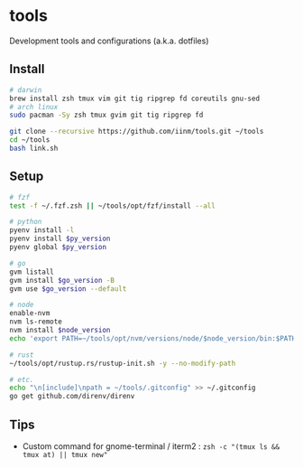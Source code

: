# tools

Development tools and configurations (a.k.a. dotfiles)

## Install

```sh
# darwin
brew install zsh tmux vim git tig ripgrep fd coreutils gnu-sed
# arch linux
sudo pacman -Sy zsh tmux gvim git tig ripgrep fd
```

```sh
git clone --recursive https://github.com/iinm/tools.git ~/tools
cd ~/tools
bash link.sh
```

## Setup

```sh
# fzf
test -f ~/.fzf.zsh || ~/tools/opt/fzf/install --all

# python
pyenv install -l
pyenv install $py_version
pyenv global $py_version

# go
gvm listall
gvm install $go_version -B
gvm use $go_version --default

# node
enable-nvm
nvm ls-remote
nvm install $node_version
echo 'export PATH=~/tools/opt/nvm/versions/node/$node_version/bin:$PATH' >> ~/.zshenv.local

# rust
~/tools/opt/rustup.rs/rustup-init.sh -y --no-modify-path

# etc.
echo "\n[include]\npath = ~/tools/.gitconfig" >> ~/.gitconfig
go get github.com/direnv/direnv
```

## Tips

- Custom command for gnome-terminal / iterm2 : `zsh -c "(tmux ls && tmux at) || tmux new"`
